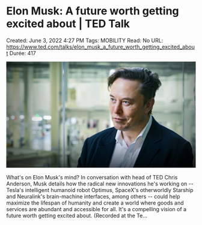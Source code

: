 # Elon Musk: A future worth getting excited about | TED Talk

Created: June 3, 2022 4:27 PM
Tags: MOBILITY
Read: No
URL: https://www.ted.com/talks/elon_musk_a_future_worth_getting_excited_about
Durée: 417

![Elon%20Musk%20A%20future%20worth%20getting%20excited%20about%20TED%20e594af92996a4c608795a715baa4d319/ElonMuskExtendedInterview_2022-embed.jpg](Elon%20Musk%20A%20future%20worth%20getting%20excited%20about%20TED%20e594af92996a4c608795a715baa4d319/ElonMuskExtendedInterview_2022-embed.jpg)

What's on Elon Musk's mind? In conversation with head of TED Chris Anderson, Musk details how the radical new innovations he's working on -- Tesla's intelligent humanoid robot Optimus, SpaceX's otherworldly Starship and Neuralink's brain-machine interfaces, among others -- could help maximize the lifespan of humanity and create a world where goods and services are abundant and accessible for all. It's a compelling vision of a future worth getting excited about. (Recorded at the Te...
